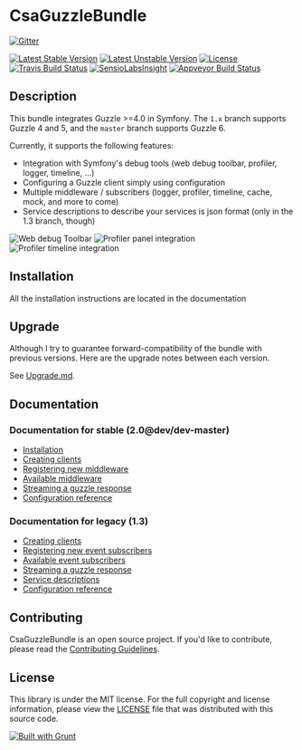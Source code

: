 CsaGuzzleBundle
===============

[![Gitter](https://badges.gitter.im/Join%20Chat.svg)](https://gitter.im/csarrazi/CsaGuzzleBundle?utm_source=badge&utm_medium=badge&utm_campaign=pr-badge&utm_content=badge)

[![Latest Stable Version](https://poser.pugx.org/csa/guzzle-bundle/v/stable.png)](https://packagist.org/packages/csa/guzzle-bundle "Latest Stable Version")
[![Latest Unstable Version](https://poser.pugx.org/csa/guzzle-bundle/v/unstable.png)](https://packagist.org/packages/csa/guzzle-bundle "Latest Unstable Version")
[![License](https://poser.pugx.org/csa/guzzle-bundle/license)](https://packagist.org/packages/csa/guzzle-bundle)
[![Travis Build Status](https://travis-ci.org/csarrazi/CsaGuzzleBundle.png?branch=master)](https://travis-ci.org/csarrazi/CsaGuzzleBundle "Build status")
[![SensioLabsInsight](https://insight.sensiolabs.com/projects/eceadd60-cc6c-473c-9d20-e8207654d70b/mini.png)](https://insight.sensiolabs.com/projects/eceadd60-cc6c-473c-9d20-e8207654d70b "SensioLabsInsight")
[![Appveyor Build Status](https://ci.appveyor.com/api/projects/status/e5sev7kmv8l4q13q/branch/master?svg=true)](https://ci.appveyor.com/project/csarrazi/csaguzzlebundle/branch/master "Appveyor")

Description
-----------

This bundle integrates Guzzle >=4.0 in Symfony. The `1.x` branch supports Guzzle 4 and 5, and the `master` branch supports Guzzle 6.

Currently, it supports the following features:

* Integration with Symfony's debug tools (web debug toolbar, profiler, logger, timeline, ...)
* Configuring a Guzzle client simply using configuration
* Multiple middleware / subscribers (logger, profiler, timeline, cache, mock, and more to come)
* Service descriptions to describe your services is json format (only in the 1.3 branch, though)

![Web debug Toolbar](https://cloud.githubusercontent.com/assets/4208880/12815019/c49faeec-cb43-11e5-9de9-dc3423ea6c35.jpg)
![Profiler panel integration](https://cloud.githubusercontent.com/assets/4208880/12815021/c4a16746-cb43-11e5-9061-f1ea15b04e62.jpg)
![Profiler timeline integration](https://cloud.githubusercontent.com/assets/4208880/12815020/c49fc7ec-cb43-11e5-89c3-93ee82711dc2.jpg)

Installation
------------

All the installation instructions are located in the documentation

Upgrade
-------

Although I try to guarantee forward-compatibility of the bundle with previous versions.
Here are the upgrade notes between each version.

See [Upgrade.md](UPGRADE.md).

Documentation
-------------

### Documentation for stable (2.0@dev/dev-master)

* [Installation](src/Resources/doc/install.md)
* [Creating clients](src/Resources/doc/clients.md)
* [Registering new middleware](src/Resources/doc/middleware.md)
* [Available middleware](src/Resources/doc/available_middleware.md)
* [Streaming a guzzle response](src/Resources/doc/response_streaming.md)
* [Configuration reference](src/Resources/doc/configuration_reference.md)

### Documentation for legacy (1.3)

* [Creating clients](../1.3/src/Resources/doc/clients.md)
* [Registering new event subscribers](../1.3/src/Resources/doc/event_subscribers.md)
* [Available event subscribers](../1.3/src/Resources/doc/available_subscribers.md)
* [Streaming a guzzle response](../1.3/src/Resources/doc/response_streaming.md)
* [Service descriptions](../1.3/src/Resources/doc/service_descriptions.md)
* [Configuration reference](../1.3/src/Resources/doc/configuration_reference.md)

Contributing
------------

CsaGuzzleBundle is an open source project. If you'd like to contribute, please read
the [Contributing Guidelines](CONTRIBUTING.md).

License
-------

This library is under the MIT license. For the full copyright and license
information, please view the [LICENSE](src/Resources/meta/LICENSE) file that was
distributed with this source code.

[![Built with Grunt](https://cdn.gruntjs.com/builtwith.png)](http://gruntjs.com/)
